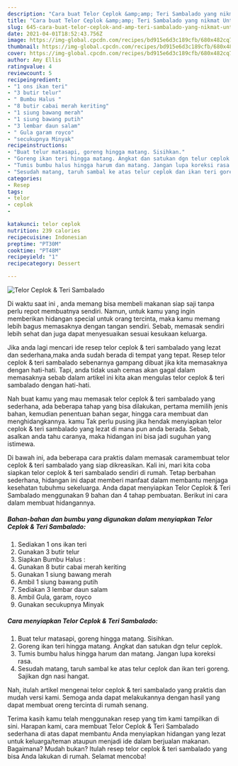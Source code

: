 ```yaml
---
description: "Cara buat Telor Ceplok &amp;amp; Teri Sambalado yang nikmat Untuk Jualan"
title: "Cara buat Telor Ceplok &amp;amp; Teri Sambalado yang nikmat Untuk Jualan"
slug: 645-cara-buat-telor-ceplok-and-amp-teri-sambalado-yang-nikmat-untuk-jualan
date: 2021-04-01T18:52:43.756Z
image: https://img-global.cpcdn.com/recipes/bd915e6d3c189cfb/680x482cq70/telor-ceplok-teri-sambalado-foto-resep-utama.jpg
thumbnail: https://img-global.cpcdn.com/recipes/bd915e6d3c189cfb/680x482cq70/telor-ceplok-teri-sambalado-foto-resep-utama.jpg
cover: https://img-global.cpcdn.com/recipes/bd915e6d3c189cfb/680x482cq70/telor-ceplok-teri-sambalado-foto-resep-utama.jpg
author: Amy Ellis
ratingvalue: 4
reviewcount: 5
recipeingredient:
- "1 ons ikan teri"
- "3 butir telur"
- " Bumbu Halus "
- "8 butir cabai merah keriting"
- "1 siung bawang merah"
- "1 siung bawang putih"
- "3 lembar daun salam"
- " Gula garam royco"
- "secukupnya Minyak"
recipeinstructions:
- "Buat telur matasapi, goreng hingga matang. Sisihkan."
- "Goreng ikan teri hingga matang. Angkat dan satukan dgn telur ceplok."
- "Tumis bumbu halus hingga harum dan matang. Jangan lupa koreksi rasa."
- "Sesudah matang, taruh sambal ke atas telur ceplok dan ikan teri goreng. Sajikan dgn nasi hangat."
categories:
- Resep
tags:
- telor
- ceplok
- 

katakunci: telor ceplok  
nutrition: 239 calories
recipecuisine: Indonesian
preptime: "PT30M"
cooktime: "PT48M"
recipeyield: "1"
recipecategory: Dessert

---
```



![Telor Ceplok &amp; Teri Sambalado](https://img-global.cpcdn.com/recipes/bd915e6d3c189cfb/680x482cq70/telor-ceplok-teri-sambalado-foto-resep-utama.jpg)

Di waktu  saat ini , anda memang bisa membeli makanan siap saji tanpa perlu repot membuatnya sendiri. Namun, untuk kamu yang ingin memberikan hidangan special untuk orang tercinta, maka kamu memang lebih bagus memasaknya dengan tangan sendiri. Sebab, memasak sendiri lebih sehat dan juga dapat menyesuaikan sesuai kesukaan keluarga.

Jika anda lagi mencari ide resep telor ceplok &amp; teri sambalado yang lezat dan sederhana,maka anda sudah berada di tempat yang tepat. Resep telor ceplok &amp; teri sambalado  sebenarnya gampang dibuat jika kita memasaknya dengan hati-hati. Tapi, anda tidak usah cemas akan gagal dalam memasaknya 
sebab dalam artikel ini kita akan mengulas telor ceplok &amp; teri sambalado dengan hati-hati.  



Nah buat kamu yang mau memasak telor ceplok &amp; teri sambalado yang sederhana, ada beberapa tahap yang bisa dilakukan, pertama memilih jenis bahan, kemudian penentuan bahan segar, hingga cara membuat dan menghidangkannya. kamu Tak perlu pusing jika hendak menyiapkan telor ceplok &amp; teri sambalado yang lezat di mana pun anda berada. Sebab, asalkan anda  tahu caranya, maka hidangan ini bisa jadi suguhan yang istimewa.

Di bawah ini, ada beberapa cara praktis  dalam memasak caramembuat telor ceplok &amp; teri sambalado yang siap dikreasikan. Kali ini, mari kita coba siapkan telor ceplok &amp; teri sambalado sendiri di rumah. Tetap berbahan sederhana, hidangan ini dapat memberi manfaat dalam membantu menjaga kesehatan tubuhmu sekeluarga. Anda dapat menyiapkan Telor Ceplok &amp; Teri Sambalado menggunakan 9 bahan dan 4 tahap pembuatan. Berikut ini cara dalam membuat hidangannya.

<!--inarticleads1-->

##### Bahan-bahan dan bumbu yang digunakan dalam menyiapkan Telor Ceplok &amp; Teri Sambalado:

1. Sediakan 1 ons ikan teri
1. Gunakan 3 butir telur
1. Siapkan  Bumbu Halus :
1. Gunakan 8 butir cabai merah keriting
1. Gunakan 1 siung bawang merah
1. Ambil 1 siung bawang putih
1. Sediakan 3 lembar daun salam
1. Ambil  Gula, garam, royco
1. Gunakan secukupnya Minyak




<!--inarticleads2-->

##### Cara menyiapkan Telor Ceplok &amp; Teri Sambalado:

1. Buat telur matasapi, goreng hingga matang. Sisihkan.
1. Goreng ikan teri hingga matang. Angkat dan satukan dgn telur ceplok.
1. Tumis bumbu halus hingga harum dan matang. Jangan lupa koreksi rasa.
1. Sesudah matang, taruh sambal ke atas telur ceplok dan ikan teri goreng. Sajikan dgn nasi hangat.




Nah, itulah artikel mengenai  telor ceplok &amp; teri sambalado  yang praktis dan mudah versi kami. Semoga anda dapat melakukannya dengan hasil yang dapat membuat oreng tercinta di rumah senang. 

Terima kasih kamu telah menggunakan resep yang tim kami tampilkan di sini. Harapan kami, cara membuat  Telor Ceplok &amp; Teri Sambalado sederhana di atas dapat membantu Anda menyiapkan hidangan yang lezat untuk keluarga/teman ataupun menjadi ide dalam berjualan makanan. Bagaimana? Mudah bukan? Itulah resep telor ceplok &amp; teri sambalado yang bisa Anda lakukan di rumah. Selamat mencoba!

